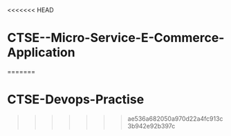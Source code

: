 <<<<<<< HEAD
# CTSE--Micro-Service-E-Commerce-Application
=======
# CTSE-Devops-Practise
>>>>>>> ae536a682050a970d22a4fc913c3b942e92b397c
